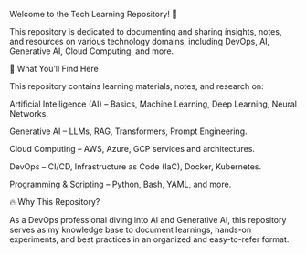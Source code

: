 Welcome to the Tech Learning Repository! 🚀 

This repository is dedicated to documenting and sharing insights, notes, and resources on various technology domains, including DevOps, AI, Generative AI, Cloud Computing, and more.

📖 What You’ll Find Here

This repository contains learning materials, notes, and research on:

Artificial Intelligence (AI) – Basics, Machine Learning, Deep Learning, Neural Networks.

Generative AI – LLMs, RAG, Transformers, Prompt Engineering.

Cloud Computing – AWS, Azure, GCP services and architectures.

DevOps – CI/CD, Infrastructure as Code (IaC), Docker, Kubernetes.

Programming & Scripting – Python, Bash, YAML, and more.

🔥 Why This Repository?

As a DevOps professional diving into AI and Generative AI, this repository serves as my knowledge base to document learnings, hands-on experiments, and best practices in an organized and easy-to-refer format.
